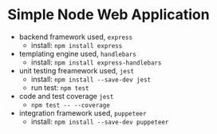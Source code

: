 # Simple Node Web Application

- backend framework used, `express`
    - install: `npm install express`
- templating engine used, `handlebars`
    - install: `npm install express-handlebars`
- unit testing freamework used, `jest`
    - install: `npm install --save-dev jest`
    - run test: `npm test`
- code and test coverage `jest`
    - `npm test -- --coverage`
- integration framework used, `puppeteer`
    - install: `npm install --save-dev puppeteer`

